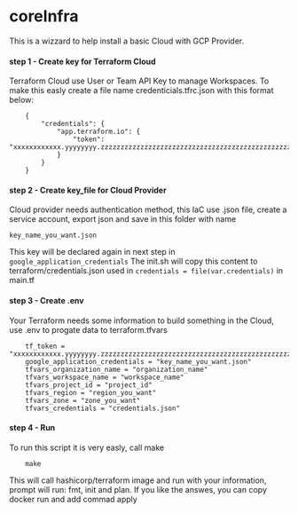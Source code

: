 # coreInfra

This is a wizzard to help install a basic Cloud with GCP Provider.


#### step 1 - Create key for Terraform Cloud

Terraform Cloud use User or Team API Key to manage Workspaces. To make this easly create a file name credenticials.tfrc.json with this format below:

        {
            "credentials": {
                "app.terraform.io": {
                    "token": "xxxxxxxxxxxx.yyyyyyyy.zzzzzzzzzzzzzzzzzzzzzzzzzzzzzzzzzzzzzzzzzzzzzzzzzzzzzzzzzzzzzzz"
                }
            }
        }


#### step 2 - Create key_file for Cloud Provider

Cloud provider needs authentication method, this IaC use .json file, create a service account, export json and save in this folder with name

    key_name_you_want.json

This key will be declared again in next step in `google_application_credentials`
The init.sh will copy this content to terraform/credentials.json used in `credentials = file(var.credentials)` in main.tf


#### step 3 - Create .env

Your Terraform needs some information to build something in the Cloud, use .env to progate data to terraform.tfvars

        tf_token = "xxxxxxxxxxxx.yyyyyyyy.zzzzzzzzzzzzzzzzzzzzzzzzzzzzzzzzzzzzzzzzzzzzzzzzzzzzzzzzzzzzzzz"
        google_application_credentials = "key_name_you_want.json"
        tfvars_organization_name = "organization_name"
        tfvars_workspace_name = "workspace_name"
        tfvars_project_id = "project_id"
        tfvars_region = "region_you_want"
        tfvars_zone = "zone_you_want"
        tfvars_credentials = "credentials.json"


#### step 4 - Run

To run this script it is very easly, call make

        make

This will call hashicorp/terraform image and run with your information, prompt will run: fmt, init and plan.
If you like the answes, you can copy docker run and add commad apply